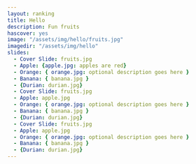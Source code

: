 ```yaml
---
layout: ranking
title: Hello
description: Fun fruits
hascover: yes
image: "/assets/img/hello/fruits.jpg"
imagedir: "/assets/img/hello"
slides:
  - Cover Slide: fruits.jpg
  - Apple: {apple.jpg: apples are red}
  - Orange: { orange.jpg: optional description goes here }
  - Banana: { banana.jpg }
  - {Durian: durian.jpg}
  - Cover Slide: fruits.jpg
  - Apple: apple.jpg
  - Orange: { orange.jpg: optional description goes here }
  - Banana: { banana.jpg }
  - {Durian: durian.jpg}
  - Cover Slide: fruits.jpg
  - Apple: apple.jpg
  - Orange: { orange.jpg: optional description goes here }
  - Banana: { banana.jpg }
  - {Durian: durian.jpg}
---
```

